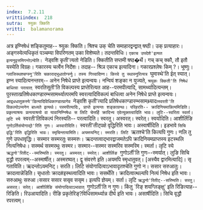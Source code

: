 ```yaml
---
index:  7.2.11
vrittiindex:  218
sutra:  श्र्युकः क्किति
vritti:  balamanorama 
---
```


अत्र इण्निषेधं शङ्कितुमाह-- श्र्युकः क्किति। श्रिश्च उक् चेति समाहारद्वन्द्वात् षष्ठी। उक् प्रत्याहारः। अङ्गस्येत्यधिकृतं पञ्चम्या विपरिणतम् उका विशेष्यते। तदन्तविधिः। `एकाच उपदेशे'इत्यत इत्यनुवृत्तमिगन्तेऽन्वेति। `नेड्वशि कृती'त्यतो नेडिति। क्कितीति सप्तमी षष्ठ�र्थे। गच् कच् क्कौ, तौ इतौ यस्येति विग्रहः। गकारस्य चर्त्वेन निर्देशः। तदाह-- श्रिञ एकाच इत्यादिना। गकारप्रश्लेषः किम् ?। भूष्णुः। `ग्लाजिस्थश्चग्स्नु'रिति चकाराद्भूधातोर्ग्स्नुः। तस्य गित्त्वादिण्न। कित्त्वे तु स्थास्नुरित्यत्र `घुमास्थे'ति ईत् स्यात्। इण्न स्यादित्यनन्तरम्-- अनेन निषेधे प्राप्ते इत्यन्वयः। नन्वियं शङ्का न युज्यते, `श्रयुकः क्किती'ति निषेधं बाधित्वा परत्वात् `स्वरतिसूती'ति विकल्पस्य प्राप्तेरित्यत आह--परमपीत्यादि, सामर्थ्यादित्यन्तम्। पुरस्तात्प्रतिषेधकाण्डारम्भसामर्थ्यात्परमपि स्वरत्यादिविकल्पं बाधित्वा अनेन निषेधे प्राप्ते इत्यन्वयः। `आद्र्धधातुकस्ये'डित्यादिविधिकाण्डात्प्रागेव `नेड्वशि कृती'त्यादि प्रतिषेधकाण्डारम्भसामथ्र्याद`त्स्वरती'ति विकल्पोऽप्यनेन बाध्यते इत्यर्थः। परमपीत्यादिः, प्राप्ते इत्यन्तः शङ्काग्रन्थः। परिहरति-- क्रादिनियमान्नित्यमिडिति। प्रकृत्याश्रयः प्रत्ययाश्रयो वा यावानिण्निषेधः स लिटि चेत्तर्हि क्रादिभ्य एवेत्युक्तत्वादिति भावः। लुटि--स्वरिता स्वर्ता। लृटि स्ये `स्वरती'तिविकल्पं निरस्यति-- परत्वादिति। स्वरतु। अस्वरत्। स्वरेत्। स्वर्यादिति। आशीर्लिङि `गुणोऽर्तिसंयोगाद्यो'रिति गुणः। अस्वारीदिति। `स्वरती'तीट्पक्षे वृद्धिरिति भावः। अस्वार्षीदिति। इडभावे `सिचि वृद्धि'रिति वृद्धिरिति भावः। स्मृचिन्तायामिति। अयमप्यनिट्। स्मरति। लिटि `ऋतश्चे'ति कित्यपि गुणः। णलि तु गुणे उपधावृद्धिः। सस्मार सस्मरतुः सस्मरुः। ऋदन्तत्वाद्भारद्वाजमतेऽपि क्रादिनियमप्राप्तस्य इटस्थलि नित्यनिषेधः। सस्मर्थ सस्मरथुः सस्मर। सस्मार--सस्मर सस्मरिव सस्मरिम। स्मर्ता। लृटि स्ये `ऋद्धनो'रितीट्--स्मरिष्यति। स्मरतु। अस्मरत्। स्मरेत्। आशीर्लिङ `गुणोऽर्ती'ति गुणः--स्मर्यात्। लुङि सिचि वृद्धौ रपरत्वम्--अस्मार्षीत्। अस्मरष्यत्। द्वृ संवरणे इति।अयमपि स्मृधातुवत्। [अस्यैव द्वारमित्यादि]। सृ गताविति। ऋदन्तोऽयमनिट्। सरति। लिटि संयोगादित्वाऽभावादृतश्चेति गुणो न। ससार सरुआतुः। क्रादत्वान्नेडिति। सृधातोः क्राद#इस्थत्वादिति भावः। ससर्थेति। क्रादित्वात्थल्यपि नित्यं निषेध इति भावः। सरुआथुः सरुआ।ससार ससार ससृव ससृम। इत्यपि ज्ञेयम्। सर्ता। लृटि `ऋद्धनो'रितीट्--सरिष्यति। सरतु। असरत्। सरेत्। आशीर्लिङि संयोगादित्वाऽभावात् `गुणोऽर्ती'ति न गुणः। किंतु `रिङ् शयग्लिङ्क्षु' इति रिङित्याह-- रिङिति। रिउआयादिति। रीङि प्रकृतेरिङ्?विधिसामर्थ्यान्न दीर्घ इति भावः। असार्षीदिति। सिचि वृद्धौ रपरत्वम्। 

